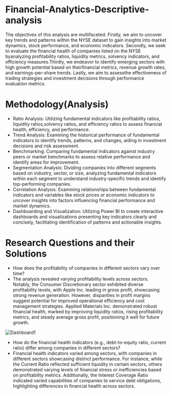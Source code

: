 # Financial-Analytics-Descriptive-analysis
The objectives of this analysis are multifaceted. Firstly, we aim to uncover key trends and patterns within the NYSE dataset to gain insights into market dynamics, stock performance, and economic indicators. Secondly, we seek to evaluate the financial health of companies listed on the NYSE byanalyzing profitability ratios, liquidity metrics, solvency indicators, and efficiency measures.Thirdly, we endeavor to identify emerging sectors with high growth potential based on theirfinancial metrics, revenue growth rates, and earnings-per-share trends. Lastly, we aim to assessthe effectiveness of trading strategies and investment decisions through performance evaluation metrics.
# Methodology(Analysis)
* Ratio Analysis: Utilizing fundamental indicators like profitability ratios, liquidity ratios,solvency ratios, and efficiency ratios to assess financial health, efficiency, and performance.
* Trend Analysis: Examining the historical performance of fundamental indicators to identify trends, patterns, and changes, aiding in investment decisions and risk assessment.
* Benchmarking: Comparing fundamental indicators against industry peers or market benchmarks to assess relative performance and identify areas for improvement.
* Segmentation Analysis: Dividing companies into different segments based on industry, sector, or size, analyzing fundamental indicators within each segment to understand industry-specific trends and identify top-performing companies.
* Correlation Analysis: Examining relationships between fundamental indicators and variables like stock prices or economic indicators to uncover insights into factors influencing financial performance and market dynamics.
* Dashboarding and Visualization: Utilizing Power BI to create interactive dashboards and visualizations presenting key indicators clearly and concisely, facilitating identification of patterns and actionable insights.
# Research Questions and their Solutions
* How does the profitability of companies in different sectors vary over time?
* The analysis revealed varying profitability levels across sectors. Notably, the Consumer Discretionary sector exhibited diverse profitability levels, with Apple Inc. leading in gross profit, showcasing strong revenue generation. However, disparities in profit margins suggest potential for improved operational efficiency and cost management strategies. Applied Materials Inc. demonstrated robust financial health, marked by improving liquidity ratios, rising profitability metrics, and steady average gross profit, positioning it well for future growth.

![Dashboard1](https://github.com/RutvijDarji/Financial-Analytics-Descriptive-analysis/assets/80823722/7ae02dbb-49b3-41d9-9dbc-f4a6e1d1c51b)

* How do the financial health indicators (e.g., debt-to-equity ratio, current ratio) differ among companies in different sectors?
* Financial health indicators varied among sectors, with companies in different sectors showcasing distinct performance. For instance, while the Current Ratio reflected sufficient liquidity in certain sectors, others demonstrated varying levels of financial stress or inefficiencies based on profitability metrics. Additionally, the Interest Coverage Ratio indicated varied capabilities of companies to service debt obligations, highlighting differences in financial health across sectors.

